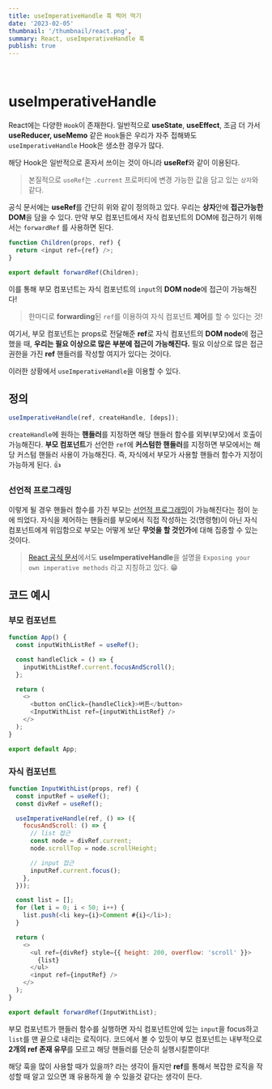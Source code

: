 ```yaml
---
title: useImperativeHandle 훅 찍어 먹기
date: '2023-02-05'
thumbnail: '/thumbnail/react.png',
summary: React, useImperativeHandle 훅
publish: true
---
```


<br/>

# useImperativeHandle

React에는 다양한 `Hook`이 존재한다. 일반적으로 **useState**, **useEffect**, 조금 더 가서 **useReducer, useMemo** 같은 `Hook`들은 우리가 자주 접해봐도 `useImperativeHandle` Hook은 생소한 경우가 많다.

해당 Hook은 일반적으로 혼자서 쓰이는 것이 아니라 **useRef**와 같이 이용된다.

> 본질적으로 `useRef`는 `.current` 프로퍼티에 변경 가능한 값을 담고 있는 `상자`와 같다.

공식 문서에는 **useRef**를 간단히 위와 같이 정의하고 있다. 우리는 **상자**안에 **접근가능한 DOM**을 담을 수 있다.
만약 부모 컴포넌트에서 자식 컴포넌트의 DOM에 접근하기 위해서는 `forwardRef` 를 사용하면 된다.

```js
function Children(props, ref) {
  return <input ref={ref} />;
}

export default forwardRef(Children);
```

이를 통해 부모 컴포넌트는 자식 컴포넌트의 `input`의 **DOM node**에 접근이 가능해진다!

> 한마디로 **forwarding**된 `ref`를 이용하여 자식 컴포넌트 **제어**를 할 수 있다는 것!

여기서, 부모 컴포넌트는 props로 전달해준 **ref**로 자식 컴포넌트의 **DOM node**에 접근했을 때, **우리는 필요 이상으로 많은 부분에 접근이 가능해진다.** 필요 이상으로 많은 접근 권한을 가진 **ref** 핸들러를 작성할 여지가 있다는 것이다.

이러한 상황에서 `useImperativeHandle`을 이용할 수 있다.

## 정의

```js
useImperativeHandle(ref, createHandle, [deps]);
```

`createHandle`에 원하는 **핸들러**를 지정하면 해당 핸들러 함수를 외부(부모)에서 호출이 가능해진다. **부모 컴포넌트**가 선언한 `ref`에 **커스텀한 핸들러**를 지정하면 부모에서는 해당 커스텀 핸들러 사용이 가능해진다. 즉, 자식에서 부모가 사용할 핸들러 함수가 지정이 가능하게 된다. 👍

### 선언적 프로그래밍

이렇게 될 경우 핸들러 함수를 가진 부모는 [선언적 프로그래밍](https://ko.wikipedia.org/wiki/%EC%84%A0%EC%96%B8%ED%98%95_%ED%94%84%EB%A1%9C%EA%B7%B8%EB%9E%98%EB%B0%8D)이 가능해진다는 점이 눈에 띄었다.
자식을 제어하는 핸들러를 부모에서 직접 작성하는 것(명령형)이 아닌 자식 컴포넌트에게 위임함으로 부모는 어떻게 보단 **무엇을 할 것인가**에 대해 집중할 수 있는 것이다.

> [React 공식 문서](https://beta.reactjs.org/reference/react/useImperativeHandle)에서도 **useImperativeHandle**을 설명을 `Exposing your own imperative methods` 라고 지칭하고 있다. 😁

## 코드 예시

### 부모 컴포넌트

```js
function App() {
  const inputWithListRef = useRef();

  const handleClick = () => {
    inputWithListRef.current.focusAndScroll();
  };

  return (
    <>
      <button onClick={handleClick}>버튼</button>
      <InputWithList ref={inputWithListRef} />
    </>
  );
}

export default App;
```

### 자식 컴포넌트

```js
function InputWithList(props, ref) {
  const inputRef = useRef();
  const divRef = useRef();

  useImperativeHandle(ref, () => ({
    focusAndScroll: () => {
      // list 접근
      const node = divRef.current;
      node.scrollTop = node.scrollHeight;

      // input 접근
      inputRef.current.focus();
    },
  }));

  const list = [];
  for (let i = 0; i < 50; i++) {
    list.push(<li key={i}>Comment #{i}</li>);
  }

  return (
    <>
      <ul ref={divRef} style={{ height: 200, overflow: 'scroll' }}>
        {list}
      </ul>
      <input ref={inputRef} />
    </>
  );
}

export default forwardRef(InputWithList);
```

부모 컴포넌트가 핸들러 함수를 실행하면 자식 컴포넌트안에 있는 `input`을 focus하고 `list`를 맨 끝으로 내리는 로직이다.
코드에서 볼 수 있듯이 부모 컴포넌트는 내부적으로 **2개의 ref 존재 유무**를 모르고 해당 핸들러를 단순히 실행시킬뿐이다!

해당 훅을 많이 사용할 때가 있을까? 라는 생각이 들지만 **ref**를 통해서 복잡한 로직을 작성할 때 알고 있으면 꽤 유용하게 쓸 수 있을것 같다는 생각이 든다.

